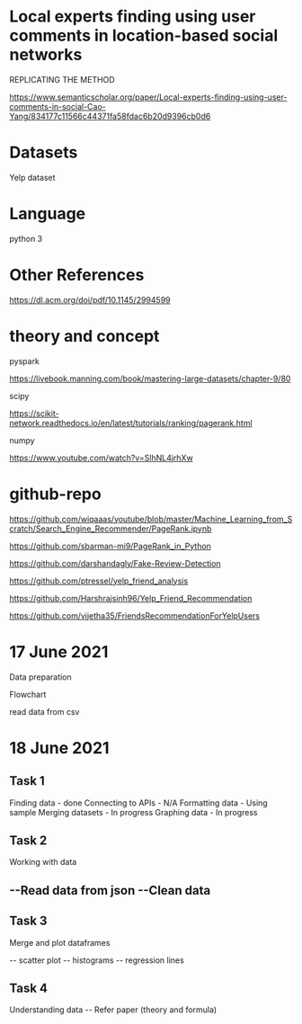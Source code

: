 # Local experts finding using user comments in location-based social networks

REPLICATING THE METHOD

https://www.semanticscholar.org/paper/Local-experts-finding-using-user-comments-in-social-Cao-Yang/834177c11566c44371fa58fdac6b20d9396cb0d6

Datasets
========

Yelp dataset

Language
========

python 3

Other References
================

https://dl.acm.org/doi/pdf/10.1145/2994599

theory and concept
==================

pyspark

https://livebook.manning.com/book/mastering-large-datasets/chapter-9/80

scipy

https://scikit-network.readthedocs.io/en/latest/tutorials/ranking/pagerank.html

numpy 

https://www.youtube.com/watch?v=SlhNL4jrhXw

github-repo
===========

https://github.com/wiqaaas/youtube/blob/master/Machine_Learning_from_Scratch/Search_Engine_Recommender/PageRank.ipynb


https://github.com/sbarman-mi9/PageRank_in_Python

https://github.com/darshandagly/Fake-Review-Detection

https://github.com/ptressel/yelp_friend_analysis

https://github.com/Harshrajsinh96/Yelp_Friend_Recommendation

https://github.com/vijetha35/FriendsRecommendationForYelpUsers

17 June 2021
============

Data preparation

Flowchart

read data from csv

18 June 2021
============

Task 1
------
Finding data - done 
Connecting to APIs - N/A
Formatting data - Using sample
Merging datasets - In progress
Graphing data - In progress

Task 2
------
Working with data

--Read data from json
--Clean data
-- 

Task 3
------
Merge and plot dataframes

-- scatter plot
-- histograms
-- regression lines

Task 4
------
Understanding data
-- Refer paper (theory and formula)



